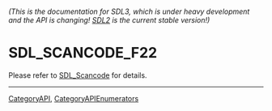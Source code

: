###### (This is the documentation for SDL3, which is under heavy development and the API is changing! [SDL2](https://wiki.libsdl.org/SDL2/) is the current stable version!)
# SDL_SCANCODE_F22

Please refer to [SDL_Scancode](SDL_Scancode) for details.

----
[CategoryAPI](CategoryAPI), [CategoryAPIEnumerators](CategoryAPIEnumerators)

